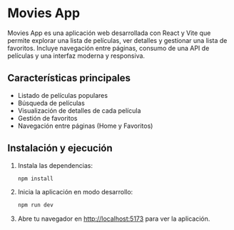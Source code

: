 # Movies App

Movies App es una aplicación web desarrollada con React y Vite que permite explorar una lista de películas, ver detalles y gestionar una lista de favoritos. Incluye navegación entre páginas, consumo de una API de películas y una interfaz moderna y responsiva.

## Características principales

- Listado de películas populares
- Búsqueda de películas
- Visualización de detalles de cada película
- Gestión de favoritos
- Navegación entre páginas (Home y Favoritos)

## Instalación y ejecución

1. Instala las dependencias:

   ```bash
   npm install
   ```

2. Inicia la aplicación en modo desarrollo:

   ```bash
   npm run dev
   ```

3. Abre tu navegador en [http://localhost:5173](http://localhost:5173) para ver la aplicación.
